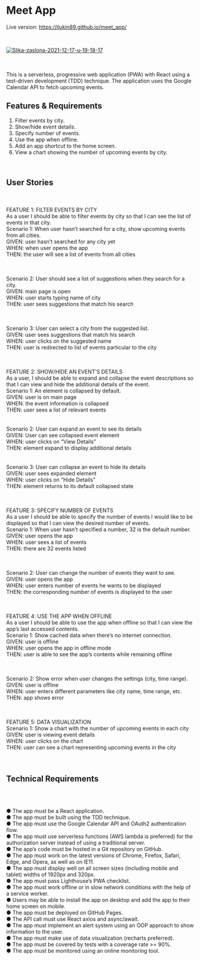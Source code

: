 <h1>Meet App</h1>

Live version: <a href ="https://ilukin89.github.io/meet_app/">https://ilukin89.github.io/meet_app/</a> <br>

<br>

<a href="https://ibb.co/4jWLXHc"><img src="https://i.ibb.co/vJ1WTSb/Slika-zaslona-2021-12-17-u-19-18-17.png" alt="Slika-zaslona-2021-12-17-u-19-18-17" border="0"></a><br /><a target='_blank' href='https://imgbb.com/'></a><br />
<br>

This is a serverless, progressive web application (PWA) with React using a test-driven development (TDD) technique. The application uses the Google Calendar API to fetch upcoming events. 

<h2>Features & Requirements</h2>
<ol>
  <li>Filter events by city. </li>
  <li>Show/hide event details. </li>
  <li>Specify number of events. </li>
  <li>Use the app when offline. </li>
  <li>Add an app shortcut to the home screen. </li>
  <li>View a chart showing the number of upcoming events by city. </li>
</ol>


<br>

<h2>User Stories</h2><br>
<br>
FEATURE 1: FILTER EVENTS BY CITY<br>
As a user I should be able to filter events by city so that I can see the list of events in that city. <br>
Scenario 1: When user hasn’t searched for a city, show upcoming events from all cities. <br>
GIVEN: user hasn’t searched for any city yet <br>
WHEN: when user opens the app <br>
THEN: the user will see a list of events from all cities<br>
<br><br>

Scenario 2: User should see a list of suggestions when they search for a city.<br>
GIVEN: main page is open<br>
WHEN: user starts typing name of city <br>
THEN: user sees suggestions that match his search<br>
<br><br>

Scenario 3: User can select a city from the suggested list.<br>
GIVEN: user sees suggestions that match his search<br>
WHEN: user clicks on the suggested name<br>
THEN: user is redirected to list of events particular to the city<br>
<br><br>

FEATURE 2: SHOW/HIDE AN EVENT’S DETAILS<br>
As a user, I should be able to expand and collapse the event descriptions so that I can view and hide the additional details of the event.<br>
Scenario 1: An element is collapsed by default.<br>
GIVEN: user is on main page<br>
WHEN: the event information is collapsed<br>
THEN: user sees a list of relevant events<br>
<br><br>
Scenario 2: User can expand an event to see its details<br>
GIVEN: User can see collapsed event element<br>
WHEN: user clicks on “View Details”<br>
THEN: element expand to display additional details<br>
<br><br>
Scenario 3: User can collapse an event to hide its details <br>
GIVEN: user sees expanded element<br>
WHEN: user clicks on “Hide Details”<br>
THEN: element returns to its default collapsed state<br>
<br><br>

FEATURE 3: SPECIFY NUMBER OF EVENTS<br>
As a user I should be able to specify the number of events I would like to be displayed so that I can view the desired number of events.<br>
Scenario 1: When user hasn’t specified a number, 32 is the default number.<br>
GIVEN: user opens the app<br>
WHEN: user sees a list of events<br>
THEN: there are 32 events listed<br>

<br><br>
Scenario 2: User can change the number of events they want to see.<br>
GIVEN: user opens the app<br>
WHEN: user enters number of events he wants to be displayed<br>
THEN: the corresponding number of events is displayed to the user<br>
<br><br>

FEATURE 4: USE THE APP WHEN OFFLINE<br>
As a user I should be able to use the app when offline so that I can view the app’s last accessed contents.<br>
Scenario 1: Show cached data when there’s no internet connection.<br>
GIVEN: user is offline<br>
WHEN: user opens the app in offline mode<br>
THEN: user is able to see the app’s contents while remaining offline<br>
<br><br>

Scenario 2: Show error when user changes the settings (city, time range).<br>
GIVEN: user is offline<br>
WHEN: user enters different parameters like city name, time range, etc.<br>
THEN: app shows error<br>
<br><br>

FEATURE 5: DATA VISUALIZATION<br>
Scenario 1: Show a chart with the number of upcoming events in each city<br>
GIVEN: user is viewing event details<br>
WHEN: user clicks on the chart<br>
THEN: user can see a chart representing upcoming events in the city<br>
<br><br>
<h2>Technical Requirements </h2><br><br>

● The app must be a React application. <br>
● The app must be built using the TDD technique.<br>
● The app must use the Google Calendar API and OAuth2 authentication flow.<br>
● The app must use serverless functions (AWS lambda is preferred) for the authorization server instead of using a traditional server.<br>
● The app’s code must be hosted in a Git repository on GitHub.<br>
● The app must work on the latest versions of Chrome, Firefox, Safari, Edge, and Opera, as well as on IE11.<br>
● The app must display well on all screen sizes (including mobile and tablet) widths of 1920px and 320px.<br>
● The app must pass Lighthouse’s PWA checklist.<br>
● The app must work offline or in slow network conditions with the help of a service worker.<br>
● Users may be able to install the app on desktop and add the app to their home screen on mobile.<br>
● The app must be deployed on GitHub Pages.<br>
● The API call must use React axios and async/await.<br>
● The app must implement an alert system using an OOP approach to show information to the user.<br>
● The app must make use of data visualization (recharts preferred).<br>
● The app must be covered by tests with a coverage rate >= 90%.<br>
● The app must be monitored using an online monitoring tool.<br>
